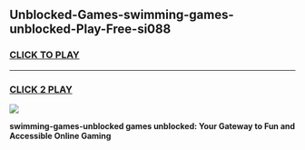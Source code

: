 
## Unblocked-Games-swimming-games-unblocked-Play-Free-si088
<h3>
<a href="https://premium76.site?title=swimming-games-unblocked&ref=21A">CLICK TO PLAY</a></h3>
<hr>

<h3>
<a href="https://premium76.site?title=swimming-games-unblocked&ref=21A">CLICK 2 PLAY</a>
  
</h3>

<a href="https://premium76.site?title=swimming-games-unblocked&ref=21A"><img src="https://clearcache.store/games.png"></a>


**swimming-games-unblocked games unblocked: Your Gateway to Fun and Accessible Online Gaming**
